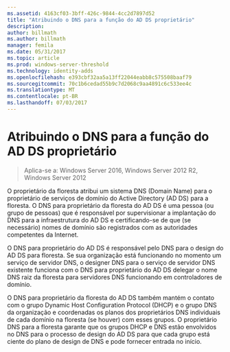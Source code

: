 ```yaml
---
ms.assetid: 4163cf03-3bff-426c-9844-4cc2d7897d52
title: "Atribuindo o DNS para a função do AD DS proprietário"
description: 
author: billmath
ms.author: billmath
manager: femila
ms.date: 05/31/2017
ms.topic: article
ms.prod: windows-server-threshold
ms.technology: identity-adds
ms.openlocfilehash: e393cbf32aa5a13ff22044eabb8c575508baaf79
ms.sourcegitcommit: 70c1b6cedad55b9c7d2068c9aa4891c6c533ee4c
ms.translationtype: MT
ms.contentlocale: pt-BR
ms.lasthandoff: 07/03/2017
---
```

# <a name="assigning-the-dns-for-ad-ds-owner-role"></a>Atribuindo o DNS para a função do AD DS proprietário

>Aplica-se a: Windows Server 2016, Windows Server 2012 R2, Windows Server 2012

O proprietário da floresta atribui um sistema DNS (Domain Name) para o proprietário de serviços de domínio do Active Directory (AD DS) para a floresta. O DNS para proprietário da floresta do AD DS é uma pessoa (ou grupo de pessoas) que é responsável por supervisionar a implantação do DNS para a infraestrutura do AD DS e certificando-se de que (se necessário) nomes de domínio são registrados com as autoridades competentes da Internet.  
  
O DNS para proprietário do AD DS é responsável pelo DNS para o design do AD DS para floresta. Se sua organização está funcionando no momento um serviço de servidor DNS, o designer DNS para o serviço de servidor DNS existente funciona com o DNS para proprietário do AD DS delegar o nome DNS raiz da floresta para servidores DNS funcionando em controladores de domínio.  
  
O DNS para proprietário da floresta do AD DS também mantém o contato com o grupo Dynamic Host Configuration Protocol (DHCP) e o grupo DNS da organização e coordenadas os planos dos proprietários DNS individuais de cada domínio na floresta (se houver) com esses grupos. O proprietário DNS para a floresta garante que os grupos DHCP e DNS estão envolvidos no DNS para o processo de design do AD DS para que cada grupo está ciente do plano de design de DNS e pode fornecer entrada no início.  
  


